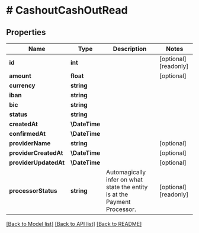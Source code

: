 # # CashoutCashOutRead

## Properties

Name | Type | Description | Notes
------------ | ------------- | ------------- | -------------
**id** | **int** |  | [optional] [readonly]
**amount** | **float** |  | [optional]
**currency** | **string** |  |
**iban** | **string** |  |
**bic** | **string** |  |
**status** | **string** |  |
**createdAt** | **\DateTime** |  |
**confirmedAt** | **\DateTime** |  |
**providerName** | **string** |  | [optional]
**providerCreatedAt** | **\DateTime** |  | [optional]
**providerUpdatedAt** | **\DateTime** |  | [optional]
**processorStatus** | **string** | Automagically infer on what state the entity is at the Payment Processor. | [optional] [readonly]

[[Back to Model list]](../../README.md#models) [[Back to API list]](../../README.md#endpoints) [[Back to README]](../../README.md)
